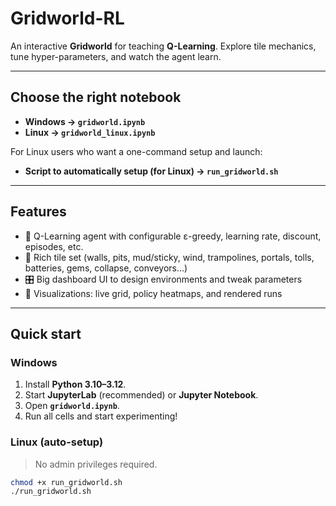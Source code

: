 # Gridworld-RL

An interactive **Gridworld** for teaching **Q-Learning**. Explore tile mechanics, tune hyper-parameters, and watch the agent learn.

---

## Choose the right notebook

- **Windows → `gridworld.ipynb`**
- **Linux   → `gridworld_linux.ipynb`**

For Linux users who want a one-command setup and launch:

- **Script to automatically setup (for Linux) → `run_gridworld.sh`**

---

## Features

- 🧠 Q-Learning agent with configurable ε-greedy, learning rate, discount, episodes, etc.
- 🧩 Rich tile set (walls, pits, mud/sticky, wind, trampolines, portals, tolls, batteries, gems, collapse, conveyors…)
- 🎛️ Big dashboard UI to design environments and tweak parameters
- 🎥 Visualizations: live grid, policy heatmaps, and rendered runs

---

## Quick start

### Windows
1. Install **Python 3.10–3.12**.
2. Start **JupyterLab** (recommended) or **Jupyter Notebook**.
3. Open **`gridworld.ipynb`**.
4. Run all cells and start experimenting!

### Linux (auto-setup)
> No admin privileges required.

```bash
chmod +x run_gridworld.sh
./run_gridworld.sh
